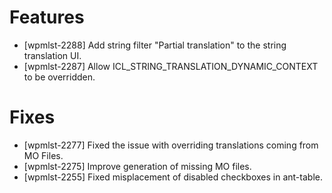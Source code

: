 # Features
* [wpmlst-2288] Add string filter "Partial translation" to the string translation UI.
* [wpmlst-2287] Allow ICL_STRING_TRANSLATION_DYNAMIC_CONTEXT to be overridden.

# Fixes
* [wpmlst-2277] Fixed the issue with overriding translations coming from MO Files.
* [wpmlst-2275] Improve generation of missing MO files.
* [wpmlst-2255] Fixed misplacement of disabled checkboxes in ant-table.